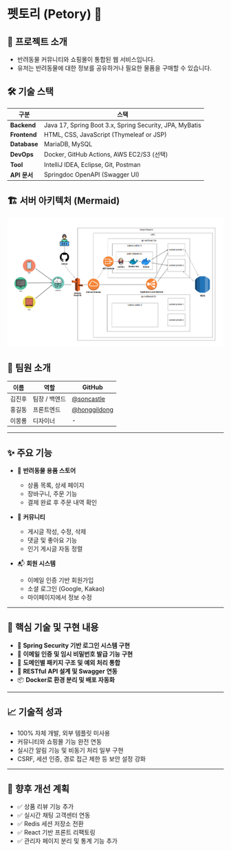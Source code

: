 # 펫토리 (Petory) 🐾



## 📌 프로젝트 소개

- 반려동물 커뮤니티와 쇼핑몰이 통합된 웹 서비스입니다.  
- 유저는 반려동물에 대한 정보를 공유하거나 필요한 물품을 구매할 수 있습니다.

## 🛠️ 기술 스택

| 구분        | 스택                                                         |
|-------------|--------------------------------------------------------------|
| **Backend** | Java 17, Spring Boot 3.x, Spring Security, JPA, MyBatis     |
| **Frontend**| HTML, CSS, JavaScript (Thymeleaf or JSP)                    |
| **Database**| MariaDB, MySQL                                               |
| **DevOps**  | Docker, GitHub Actions, AWS EC2/S3 (선택)                    |
| **Tool**    | IntelliJ IDEA, Eclipse, Git, Postman                         |
| **API 문서**| Springdoc OpenAPI (Swagger UI)                               |


## 🏗️ 서버 아키텍처 (Mermaid)
![서버 구조도](https://github.com/soncastle/shoppingmall/blob/master/src/main/resources/static/images/ui/서버구조도.PNG?raw=true)

## 👥 팀원 소개

| 이름     | 역할        | GitHub                                   |
|----------|-------------|-------------------------------------------|
| 김진후 | 팀장 / 백엔드 | [@soncastle](https://github.com/soncastle) |
| 홍길동 | 프론트엔드   | [@honggildong](https://github.com/honggildong) |
| 이몽룡 | 디자이너     | -                                         |

---

## ✨ 주요 기능

- 🛒 **반려동물 용품 스토어**  
  - 상품 목록, 상세 페이지
  - 장바구니, 주문 기능
  - 결제 완료 후 주문 내역 확인

- 🐾 **커뮤니티**  
  - 게시글 작성, 수정, 삭제
  - 댓글 및 좋아요 기능
  - 인기 게시글 자동 정렬

- 📬 **회원 시스템**
  - 이메일 인증 기반 회원가입
  - 소셜 로그인 (Google, Kakao)
  - 마이페이지에서 정보 수정

---

## 🔧 핵심 기술 및 구현 내용

- 🔐 **Spring Security 기반 로그인 시스템 구현**
- 📨 **이메일 인증 및 임시 비밀번호 발급 기능 구현**
- 📁 **도메인별 패키지 구조 및 예외 처리 통합**
- 🔄 **RESTful API 설계 및 Swagger 연동**
- 📦 **Docker로 환경 분리 및 배포 자동화**

---

## 📈 기술적 성과

- 100% 자체 개발, 외부 템플릿 미사용
- 커뮤니티와 쇼핑몰 기능 완전 연동
- 실시간 알림 기능 및 비동기 처리 일부 구현
- CSRF, 세션 인증, 경로 접근 제한 등 보안 설정 강화

---

## 🔮 향후 개선 계획

- ✅ 상품 리뷰 기능 추가
- ✅ 실시간 채팅 고객센터 연동
- ✅ Redis 세션 저장소 전환
- ✅ React 기반 프론트 리팩토링
- ✅ 관리자 페이지 분리 및 통계 기능 추가

